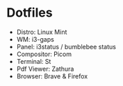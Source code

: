 # Dotfiles

- Distro: Linux Mint
- WM: i3-gaps
- Panel: i3status / bumblebee status
- Compositor: Picom
- Terminal: St
- Pdf Viewer: Zathura
- Browser: Brave & Firefox
